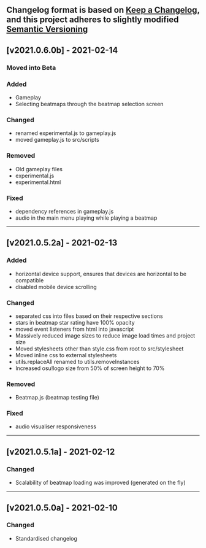 Changelog format is based on [Keep a Changelog](https://keepachangelog.com/en/1.0.0/),
and this project adheres to slightly modified [Semantic Versioning](https://semver.org/spec/v2.0.0.html)
---
## [v2021.0.6.0b] - 2021-02-14
### Moved into Beta
### Added
- Gameplay
- Selecting beatmaps through the beatmap selection screen
### Changed
- renamed experimental.js to gameplay.js
- moved gameplay.js to src/scripts
### Removed
- Old gameplay files
- experimental.js
- experimental.html
### Fixed
- dependency references in gameplay.js
- audio in the main menu playing while playing a beatmap
---
## [v2021.0.5.2a] - 2021-02-13
### Added
- horizontal device support, ensures that devices are horizontal to be compatible
- disabled mobile device scrolling
### Changed
- separated css into files based on their respective sections
- stars in beatmap star rating have 100% opacity
- moved event listeners from html into javascript
- Massively reduced image sizes to reduce image load times and project size
- Moved stylesheets other than style.css from root to src/stylesheet
- Moved inline css to external stylesheets
- utils.replaceAll renamed to utils.removeInstances
- Increased osu!logo size from 50% of screen height to 70%
### Removed
- Beatmap.js (beatmap testing file)
### Fixed
- audio visualiser responsiveness
---
## [v2021.0.5.1a] - 2021-02-12
### Changed
- Scalability of beatmap loading was improved (generated on the fly)
---
## [v2021.0.5.0a] - 2021-02-10
### Changed
- Standardised changelog